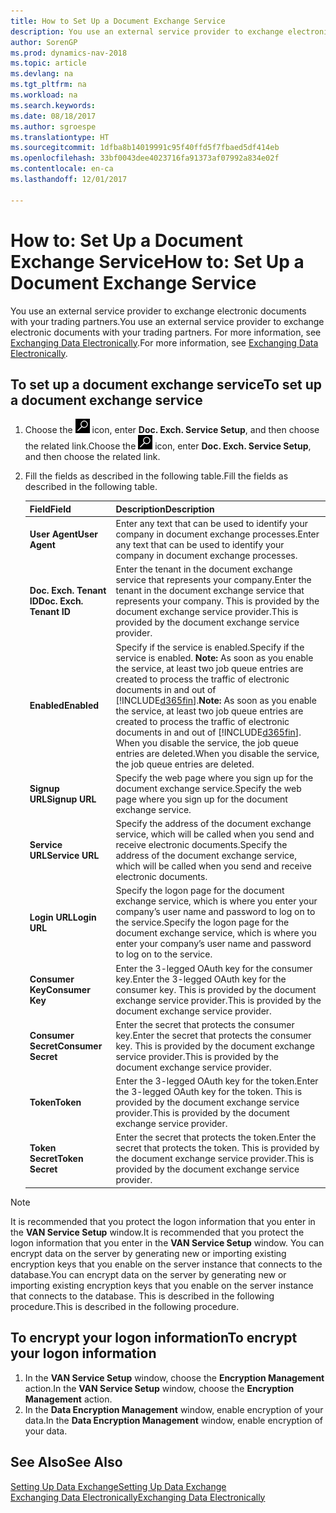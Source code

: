 ```yaml
---
title: How to Set Up a Document Exchange Service
description: You use an external service provider to exchange electronic documents with your trading partners.
author: SorenGP
ms.prod: dynamics-nav-2018
ms.topic: article
ms.devlang: na
ms.tgt_pltfrm: na
ms.workload: na
ms.search.keywords: 
ms.date: 08/18/2017
ms.author: sgroespe
ms.translationtype: HT
ms.sourcegitcommit: 1dfba8b14019991c95f40ffd5f7fbaed5df414eb
ms.openlocfilehash: 33bf0043dee4023716fa91373af07992a834e02f
ms.contentlocale: en-ca
ms.lasthandoff: 12/01/2017

---
```

# <a name="how-to-set-up-a-document-exchange-service"></a><span data-ttu-id="dfcab-103">How to: Set Up a Document Exchange Service</span><span class="sxs-lookup"><span data-stu-id="dfcab-103">How to: Set Up a Document Exchange Service</span></span>
<span data-ttu-id="dfcab-104">You use an external service provider to exchange electronic documents with your trading partners.</span><span class="sxs-lookup"><span data-stu-id="dfcab-104">You use an external service provider to exchange electronic documents with your trading partners.</span></span> <span data-ttu-id="dfcab-105">For more information, see [Exchanging Data Electronically](across-data-exchange.md).</span><span class="sxs-lookup"><span data-stu-id="dfcab-105">For more information, see [Exchanging Data Electronically](across-data-exchange.md).</span></span>  

## <a name="to-set-up-a-document-exchange-service"></a><span data-ttu-id="dfcab-106">To set up a document exchange service</span><span class="sxs-lookup"><span data-stu-id="dfcab-106">To set up a document exchange service</span></span>  
1. <span data-ttu-id="dfcab-107">Choose the ![Search for Page or Report](media/ui-search/search_small.png "Search for Page or Report icon") icon, enter **Doc. Exch. Service Setup**, and then choose the related link.</span><span class="sxs-lookup"><span data-stu-id="dfcab-107">Choose the ![Search for Page or Report](media/ui-search/search_small.png "Search for Page or Report icon") icon, enter **Doc. Exch. Service Setup**, and then choose the related link.</span></span>  
2. <span data-ttu-id="dfcab-108">Fill the fields as described in the following table.</span><span class="sxs-lookup"><span data-stu-id="dfcab-108">Fill the fields as described in the following table.</span></span>  

    |<span data-ttu-id="dfcab-109">Field</span><span class="sxs-lookup"><span data-stu-id="dfcab-109">Field</span></span>|<span data-ttu-id="dfcab-110">Description</span><span class="sxs-lookup"><span data-stu-id="dfcab-110">Description</span></span>|  
    |---------------------------------|---------------------------------------|  
    |<span data-ttu-id="dfcab-111">**User Agent**</span><span class="sxs-lookup"><span data-stu-id="dfcab-111">**User Agent**</span></span>|<span data-ttu-id="dfcab-112">Enter any text that can be used to identify your company in document exchange processes.</span><span class="sxs-lookup"><span data-stu-id="dfcab-112">Enter any text that can be used to identify your company in document exchange processes.</span></span>|  
    |<span data-ttu-id="dfcab-113">**Doc. Exch. Tenant ID**</span><span class="sxs-lookup"><span data-stu-id="dfcab-113">**Doc. Exch. Tenant ID**</span></span>|<span data-ttu-id="dfcab-114">Enter the tenant in the document exchange service that represents your company.</span><span class="sxs-lookup"><span data-stu-id="dfcab-114">Enter the tenant in the document exchange service that represents your company.</span></span> <span data-ttu-id="dfcab-115">This is provided by the document exchange service provider.</span><span class="sxs-lookup"><span data-stu-id="dfcab-115">This is provided by the document exchange service provider.</span></span>|  
    |<span data-ttu-id="dfcab-116">**Enabled**</span><span class="sxs-lookup"><span data-stu-id="dfcab-116">**Enabled**</span></span>|<span data-ttu-id="dfcab-117">Specify if the service is enabled.</span><span class="sxs-lookup"><span data-stu-id="dfcab-117">Specify if the service is enabled.</span></span> <span data-ttu-id="dfcab-118">**Note:**  As soon as you enable the service, at least two job queue entries are created to process the traffic of electronic documents in and out of [!INCLUDE[d365fin](includes/d365fin_md.md)].</span><span class="sxs-lookup"><span data-stu-id="dfcab-118">**Note:**  As soon as you enable the service, at least two job queue entries are created to process the traffic of electronic documents in and out of [!INCLUDE[d365fin](includes/d365fin_md.md)].</span></span> <span data-ttu-id="dfcab-119">When you disable the service, the job queue entries are deleted.</span><span class="sxs-lookup"><span data-stu-id="dfcab-119">When you disable the service, the job queue entries are deleted.</span></span>|  
    |<span data-ttu-id="dfcab-120">**Signup URL**</span><span class="sxs-lookup"><span data-stu-id="dfcab-120">**Signup URL**</span></span>|<span data-ttu-id="dfcab-121">Specify the web page where you sign up for the document exchange service.</span><span class="sxs-lookup"><span data-stu-id="dfcab-121">Specify the web page where you sign up for the document exchange service.</span></span>|  
    |<span data-ttu-id="dfcab-122">**Service URL**</span><span class="sxs-lookup"><span data-stu-id="dfcab-122">**Service URL**</span></span>|<span data-ttu-id="dfcab-123">Specify the address of the document exchange service, which will be called when you send and receive electronic documents.</span><span class="sxs-lookup"><span data-stu-id="dfcab-123">Specify the address of the document exchange service, which will be called when you send and receive electronic documents.</span></span>|  
    |<span data-ttu-id="dfcab-124">**Login URL**</span><span class="sxs-lookup"><span data-stu-id="dfcab-124">**Login URL**</span></span>|<span data-ttu-id="dfcab-125">Specify the logon page for the document exchange service, which is where you enter your company’s user name and password to log on to the service.</span><span class="sxs-lookup"><span data-stu-id="dfcab-125">Specify the logon page for the document exchange service, which is where you enter your company’s user name and password to log on to the service.</span></span>|  
    |<span data-ttu-id="dfcab-126">**Consumer Key**</span><span class="sxs-lookup"><span data-stu-id="dfcab-126">**Consumer Key**</span></span>|<span data-ttu-id="dfcab-127">Enter the 3-legged OAuth key for the consumer key.</span><span class="sxs-lookup"><span data-stu-id="dfcab-127">Enter the 3-legged OAuth key for the consumer key.</span></span> <span data-ttu-id="dfcab-128">This is provided by the document exchange service provider.</span><span class="sxs-lookup"><span data-stu-id="dfcab-128">This is provided by the document exchange service provider.</span></span>|  
    |<span data-ttu-id="dfcab-129">**Consumer Secret**</span><span class="sxs-lookup"><span data-stu-id="dfcab-129">**Consumer Secret**</span></span>|<span data-ttu-id="dfcab-130">Enter the secret that protects the consumer key.</span><span class="sxs-lookup"><span data-stu-id="dfcab-130">Enter the secret that protects the consumer key.</span></span> <span data-ttu-id="dfcab-131">This is provided by the document exchange service provider.</span><span class="sxs-lookup"><span data-stu-id="dfcab-131">This is provided by the document exchange service provider.</span></span>|  
    |<span data-ttu-id="dfcab-132">**Token**</span><span class="sxs-lookup"><span data-stu-id="dfcab-132">**Token**</span></span>|<span data-ttu-id="dfcab-133">Enter the 3-legged OAuth key for the token.</span><span class="sxs-lookup"><span data-stu-id="dfcab-133">Enter the 3-legged OAuth key for the token.</span></span> <span data-ttu-id="dfcab-134">This is provided by the document exchange service provider.</span><span class="sxs-lookup"><span data-stu-id="dfcab-134">This is provided by the document exchange service provider.</span></span>|  
    |<span data-ttu-id="dfcab-135">**Token Secret**</span><span class="sxs-lookup"><span data-stu-id="dfcab-135">**Token Secret**</span></span>|<span data-ttu-id="dfcab-136">Enter the secret that protects the token.</span><span class="sxs-lookup"><span data-stu-id="dfcab-136">Enter the secret that protects the token.</span></span> <span data-ttu-id="dfcab-137">This is provided by the document exchange service provider.</span><span class="sxs-lookup"><span data-stu-id="dfcab-137">This is provided by the document exchange service provider.</span></span>|  

> [!NOTE]  
>  <span data-ttu-id="dfcab-138">It is recommended that you protect the logon information that you enter in the **VAN Service Setup** window.</span><span class="sxs-lookup"><span data-stu-id="dfcab-138">It is recommended that you protect the logon information that you enter in the **VAN Service Setup** window.</span></span> <span data-ttu-id="dfcab-139">You can encrypt data on the server by generating new or importing existing encryption keys that you enable on the server instance that connects to the database.</span><span class="sxs-lookup"><span data-stu-id="dfcab-139">You can encrypt data on the server by generating new or importing existing encryption keys that you enable on the server instance that connects to the database.</span></span> <span data-ttu-id="dfcab-140">This is described in the following procedure.</span><span class="sxs-lookup"><span data-stu-id="dfcab-140">This is described in the following procedure.</span></span>  

## <a name="to-encrypt-your-logon-information"></a><span data-ttu-id="dfcab-141">To encrypt your logon information</span><span class="sxs-lookup"><span data-stu-id="dfcab-141">To encrypt your logon information</span></span>  
1. <span data-ttu-id="dfcab-142">In the **VAN Service Setup** window, choose the **Encryption Management** action.</span><span class="sxs-lookup"><span data-stu-id="dfcab-142">In the **VAN Service Setup** window, choose the **Encryption Management** action.</span></span>  
2. <span data-ttu-id="dfcab-143">In the **Data Encryption Management** window, enable encryption of your data.</span><span class="sxs-lookup"><span data-stu-id="dfcab-143">In the **Data Encryption Management** window, enable encryption of your data.</span></span> <!--For more information, see [Manage Data Encryption](../manage-data-encryption.md).-->  

## <a name="see-also"></a><span data-ttu-id="dfcab-144">See Also</span><span class="sxs-lookup"><span data-stu-id="dfcab-144">See Also</span></span>  
[<span data-ttu-id="dfcab-145">Setting Up Data Exchange</span><span class="sxs-lookup"><span data-stu-id="dfcab-145">Setting Up Data Exchange</span></span>](across-set-up-data-exchange.md)  
[<span data-ttu-id="dfcab-146">Exchanging Data Electronically</span><span class="sxs-lookup"><span data-stu-id="dfcab-146">Exchanging Data Electronically</span></span>](across-data-exchange.md)

